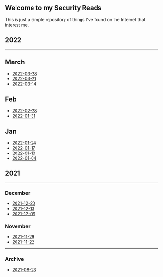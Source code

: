 ## Welcome to my Security Reads

This is just a simple repository of things I've found on the Internet that
interest me.


## 2022
----

## March

 * [2022-03-28](2022-03-28.md)
 * [2022-03-21](2022-03-21.md)
 * [2022-03-14](2022-03-14.md)


## Feb

 * [2022-02-28](2022-02-28.md)
 * [2022-01-31](2022-01-31.md)


## Jan

 * [2022-01-24](2022-01-24.md)
 * [2022-01-17](2022-01-17.md)
 * [2022-01-10](2022-01-10.md)
 * [2022-01-04](2022-01-04.md)



## 2021
----

### December

 * [2021-12-20](2021-12-20.md)
 * [2021-12-13](2021-12-13.md)
 * [2021-12-06](2021-12-06.md)

### November

 * [2021-11-29](2021-11-29.md)
 * [2021-11-22](2021-11-22.md)



----
### Archive

 * [2021-08-23](2021-08-23.md)
